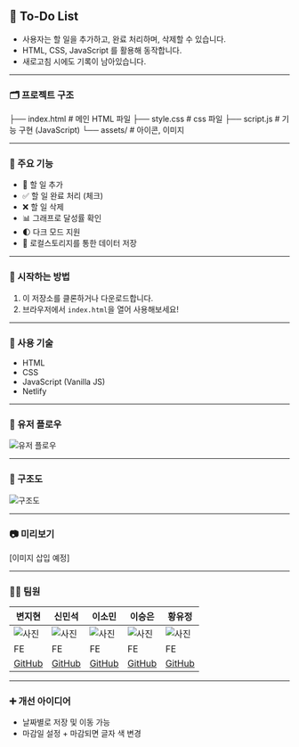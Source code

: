 ## 📝 To-Do List

- 사용자는 할 일을 추가하고, 완료 처리하며, 삭제할 수 있습니다.
- HTML, CSS, JavaScript 를 활용해 동작합니다.
- 새로고침 시에도 기록이 남아있습니다.

---

### 🗂️ 프로젝트 구조
├── index.html       # 메인 HTML 파일
├── style.css        # css 파일
├── script.js        # 기능 구현 (JavaScript)
└── assets/          # 아이콘, 이미지

---

### 💫 주요 기능

- 📝 할 일 추가
- ✅ 할 일 완료 처리 (체크)
- ❌ 할 일 삭제
- 📊 그래프로 달성률 확인
- 🌓 다크 모드 지원
- 💾 로컬스토리지를 통한 데이터 저장

---

### 🚀 시작하는 방법

1. 이 저장소를 클론하거나 다운로드합니다.
2. 브라우저에서 `index.html`을 열어 사용해보세요!

---

### 🔩 사용 기술

- HTML
- CSS
- JavaScript (Vanilla JS)
- Netlify

---

### 👣 유저 플로우

![유저 플로우](https://github.com/user-attachments/assets/12ac0a00-03a0-4155-9a6f-85eddbacb87c)

---

### 🧱 구조도

![구조도](https://github.com/user-attachments/assets/06428253-0fb9-4e0f-9a8d-49b9f8f4aa70)

---

### 📷 미리보기

[이미지 삽입 예정]

---

### 👨‍💻 팀원

| 변지현 | 신민석 | 이소민 | 이승은 | 황유정 |
| --- | --- | --- | --- | --- |
| ![사진](사진) | ![사진](사진) | ![사진](사진) | ![사진](사진) | ![사진](사진) |
| FE | FE | FE | FE | FE |
| [GitHub](https://github.com/jihyun9912) | [GitHub](https://github.com/msshin99) | [GitHub](https://github.com/mintsky0172) | [GitHub](https://github.com/seungdev) | [GitHub](https://github.com/YooJeong01) |

---

### ➕ 개선 아이디어

- 날짜별로 저장 및 이동 가능
- 마감일 설정 + 마감되면 글자 색 변경


